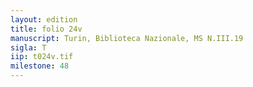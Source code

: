 ```yaml
---
layout: edition
title: folio 24v
manuscript: Turin, Biblioteca Nazionale, MS N.III.19
sigla: T
iip: t024v.tif
milestone: 48
---
```

